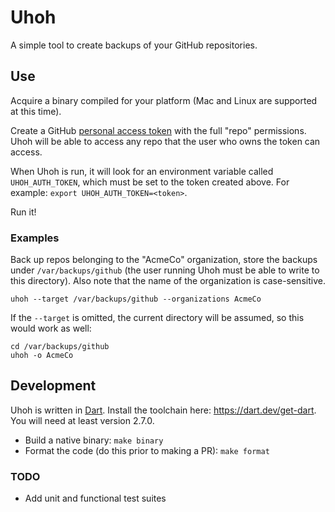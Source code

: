 # Uhoh

A simple tool to create backups of your GitHub repositories.

## Use

Acquire a binary compiled for your platform (Mac and Linux are
supported at this time).

Create a GitHub
[personal access token](https://github.com/settings/tokens) with
the full "repo" permissions. Uhoh will be able to access any repo
that the user who owns the token can access.

When Uhoh is run, it will look for an environment variable called
`UHOH_AUTH_TOKEN`, which must be set to the token created above.
For example: `export UHOH_AUTH_TOKEN=<token>`.

Run it!

### Examples

Back up repos belonging to the "AcmeCo" organization, store the
backups under `/var/backups/github` (the user running Uhoh must
be able to write to this directory). Also note that the name of
the organization is case-sensitive.

```
uhoh --target /var/backups/github --organizations AcmeCo
```

If the `--target` is omitted, the current directory will be
assumed, so this would work as well:

```
cd /var/backups/github
uhoh -o AcmeCo
```

## Development

Uhoh is written in [Dart](https://dart.dev). Install the toolchain
here: <https://dart.dev/get-dart>. You will need at least version
2.7.0.

  - Build a native binary: `make binary`
  - Format the code (do this prior to making a PR): `make format`

### TODO

  - Add unit and functional test suites
